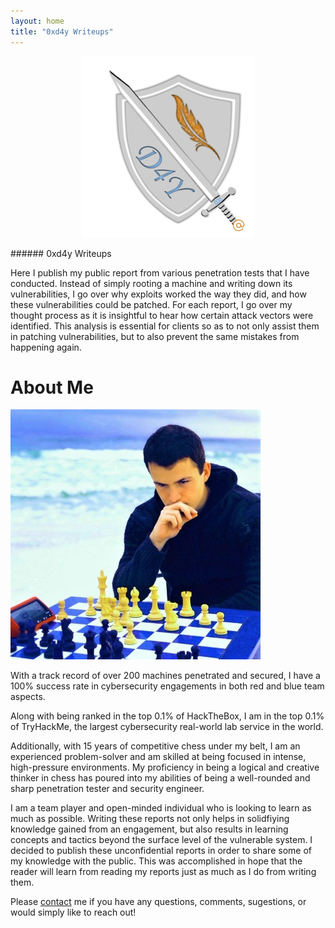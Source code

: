 ```yaml
---
layout: home
title: "0xd4y Writeups"
---
```


<p align="center">
<img src="images/0xd4y-logo-gray-small.png" alt="hi" class="inline"/>
</p>
###### 0xd4y Writeups

Here I publish my public report from various penetration tests that I have conducted. Instead of simply rooting a machine and writing down its vulnerabilities, I go over why exploits worked the way they did, and how these vulnerabilities could be patched. For each report, I go over my thought process as it is insightful to hear how certain attack vectors were identified. This analysis is essential for clients so as to not only assist them in patching vulnerabilities, but to also prevent the same mistakes from happening again. 

# About Me

![Beach Chess](images/beach_chess_smaller.jpg#center)

With a track record of over 200 machines penetrated and secured, I have a 100% success rate in cybersecurity engagements in both red and blue team aspects.

Along with being ranked in the top 0.1% of HackTheBox, I am in the top 0.1% of TryHackMe, the largest cybersecurity real-world lab service in the world.

Additionally, with 15 years of competitive chess under my belt, I am an experienced problem-solver and am skilled at being focused in intense, high-pressure environments. My proficiency in being a logical and creative thinker in chess has poured into my abilities of being a well-rounded and sharp penetration tester and security engineer.

I am a team player and open-minded individual who is looking to learn as much as possible. Writing these reports not only helps in solidfiying knowledge gained from an engagement, but also results in learning concepts and tactics beyond the surface level of the vulnerable system. I decided to publish these unconfidential reports in order to share some of my knowledge with the public. This was accomplished in hope that the reader will learn from reading my reports just as much as I do from writing them.  

Please <a href="https://0xd4y.github.io/Writeups/Contact/">contact</a> me if you have any questions, comments, sugestions, or would simply like to reach out!
